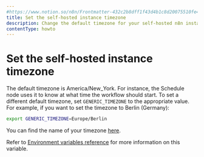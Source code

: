 ```yaml
---
#https://www.notion.so/n8n/Frontmatter-432c2b8dff1f43d4b1c8d20075510fe4
title: Set the self-hosted instance timezone
description: Change the default timezone for your self-hosted n8n instance.
contentType: howto
---
```


# Set the self-hosted instance timezone

The default timezone is America/New_York. For instance, the Schedule node uses it to know at what time the workflow should start. To set a different default timezone, set `GENERIC_TIMEZONE` to the appropriate value. For example, if you want to set the timezone to Berlin (Germany):

```bash
export GENERIC_TIMEZONE=Europe/Berlin
```

You can find the name of your timezone [here](https://momentjs.com/timezone/).

Refer to [Environment variables reference](/hosting/configuration/environment-variables/timezone-localization.md) for more information on this variable.

